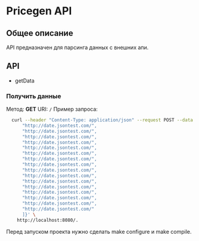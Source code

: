 # Pricegen API

## Общее описание

API предназначен для парсинга данных с внешних апи.

## API

* getData

### Получить данные

Метод: __GET__
URI: `/`
Пример запроса:

```bash
  curl --header "Content-Type: application/json" --request POST --data '{"data":["https://reqres.in/api/products/3",
      "http://date.jsontest.com/",
      "http://date.jsontest.com/",
      "http://date.jsontest.com/",
      "http://date.jsontest.com/",
      "http://date.jsontest.com/",
      "http://date.jsontest.com/",
      "http://date.jsontest.com/",
      "http://date.jsontest.com/",
      "http://date.jsontest.com/",
      "http://date.jsontest.com/",
      "http://date.jsontest.com/",
      "http://date.jsontest.com/",
      "http://date.jsontest.com/",
      "http://date.jsontest.com/",
      "http://date.jsontest.com/",
      "http://date.jsontest.com/"
      ]}' \
    http://localhost:8080/.
```

Перед запуском проекта нужно сделать make configure и make compile.